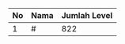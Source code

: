 | No | Nama            | Jumlah Level |
|----|-----------------|--------------|
| 1  | #    |    822        |
